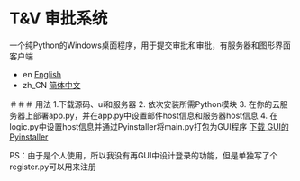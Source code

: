 # T&V 审批系统
 一个纯Python的Windows桌面程序，用于提交审批和审批，有服务器和图形界面客户端

- en [English](README.md)
- zh_CN [简体中文](README.zh_CN.md)


＃＃＃ 用法
1.下载源码、ui和服务器
2. 依次安装所需Python模块
3. 在你的云服务器上部署app.py，并在app.py中设置邮件host信息和服务器host信息
4. 在logic.py中设置host信息并通过Pyinstaller将main.py打包为GUI程序
[下载 GUI的Pyinstaller](https://pypi.org/project/auto-py-to-exe/#files)

PS：由于是个人使用，所以我没有再GUI中设计登录的功能，但是单独写了个register.py可以用来注册
